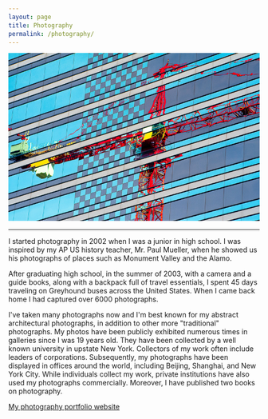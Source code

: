 ```yaml
---
layout: page
title: Photography
permalink: /photography/
---
```

<div class="post">
  <div class="center">
    <img src="/assets/images/photography.jpg" alt="Hiatt Zhao photography">
  </div>
  <hr>
  <p>I started photography in 2002 when I was a junior in high school. I was inspired by my AP US history teacher, Mr. Paul Mueller, when he showed us his photographs of places such as Monument Valley and the Alamo.</p>
  <p>After graduating high school, in the summer of 2003, with a camera and a guide books, along with a backpack full of travel essentials, I spent 45 days traveling on Greyhound buses across the United States. When I came back home I had captured over 6000 photographs.</p>
  <p>I've taken many photographs now and I'm best known for my abstract architectural photographs, in addition to other more "traditional" photographs. My photos have been publicly exhibited numerous times in galleries since I was 19 years old. They have been collected by a well known university in upstate New York. Collectors of my work often include leaders of corporations. Subsequently, my photographs have been displayed in offices around the world, including Beijing, Shanghai, and New York City. While individuals collect my work, private institutions have also used my photographs commercially. Moreover, I have published two books on photography.</p>

  <div class="center">
    <a class="page-link" href="https://hiattzhaophotography.com" target="_blank">My photography portfolio website <i class="fa fa-external-link"></i></a>
  </div>
</div>